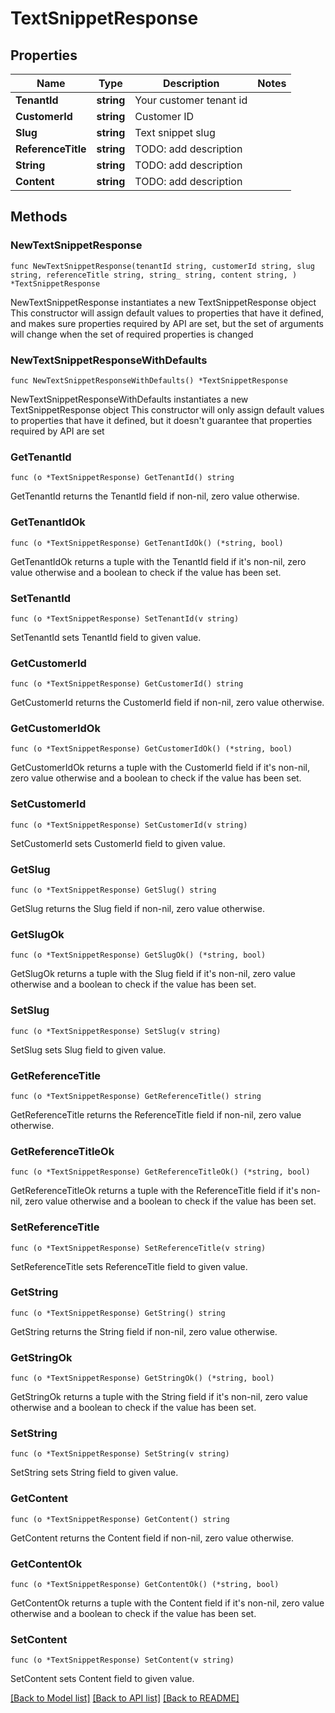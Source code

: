 # TextSnippetResponse

## Properties

Name | Type | Description | Notes
------------ | ------------- | ------------- | -------------
**TenantId** | **string** | Your customer tenant id | 
**CustomerId** | **string** | Customer ID | 
**Slug** | **string** | Text snippet slug | 
**ReferenceTitle** | **string** | TODO: add description | 
**String** | **string** | TODO: add description | 
**Content** | **string** | TODO: add description | 

## Methods

### NewTextSnippetResponse

`func NewTextSnippetResponse(tenantId string, customerId string, slug string, referenceTitle string, string_ string, content string, ) *TextSnippetResponse`

NewTextSnippetResponse instantiates a new TextSnippetResponse object
This constructor will assign default values to properties that have it defined,
and makes sure properties required by API are set, but the set of arguments
will change when the set of required properties is changed

### NewTextSnippetResponseWithDefaults

`func NewTextSnippetResponseWithDefaults() *TextSnippetResponse`

NewTextSnippetResponseWithDefaults instantiates a new TextSnippetResponse object
This constructor will only assign default values to properties that have it defined,
but it doesn't guarantee that properties required by API are set

### GetTenantId

`func (o *TextSnippetResponse) GetTenantId() string`

GetTenantId returns the TenantId field if non-nil, zero value otherwise.

### GetTenantIdOk

`func (o *TextSnippetResponse) GetTenantIdOk() (*string, bool)`

GetTenantIdOk returns a tuple with the TenantId field if it's non-nil, zero value otherwise
and a boolean to check if the value has been set.

### SetTenantId

`func (o *TextSnippetResponse) SetTenantId(v string)`

SetTenantId sets TenantId field to given value.


### GetCustomerId

`func (o *TextSnippetResponse) GetCustomerId() string`

GetCustomerId returns the CustomerId field if non-nil, zero value otherwise.

### GetCustomerIdOk

`func (o *TextSnippetResponse) GetCustomerIdOk() (*string, bool)`

GetCustomerIdOk returns a tuple with the CustomerId field if it's non-nil, zero value otherwise
and a boolean to check if the value has been set.

### SetCustomerId

`func (o *TextSnippetResponse) SetCustomerId(v string)`

SetCustomerId sets CustomerId field to given value.


### GetSlug

`func (o *TextSnippetResponse) GetSlug() string`

GetSlug returns the Slug field if non-nil, zero value otherwise.

### GetSlugOk

`func (o *TextSnippetResponse) GetSlugOk() (*string, bool)`

GetSlugOk returns a tuple with the Slug field if it's non-nil, zero value otherwise
and a boolean to check if the value has been set.

### SetSlug

`func (o *TextSnippetResponse) SetSlug(v string)`

SetSlug sets Slug field to given value.


### GetReferenceTitle

`func (o *TextSnippetResponse) GetReferenceTitle() string`

GetReferenceTitle returns the ReferenceTitle field if non-nil, zero value otherwise.

### GetReferenceTitleOk

`func (o *TextSnippetResponse) GetReferenceTitleOk() (*string, bool)`

GetReferenceTitleOk returns a tuple with the ReferenceTitle field if it's non-nil, zero value otherwise
and a boolean to check if the value has been set.

### SetReferenceTitle

`func (o *TextSnippetResponse) SetReferenceTitle(v string)`

SetReferenceTitle sets ReferenceTitle field to given value.


### GetString

`func (o *TextSnippetResponse) GetString() string`

GetString returns the String field if non-nil, zero value otherwise.

### GetStringOk

`func (o *TextSnippetResponse) GetStringOk() (*string, bool)`

GetStringOk returns a tuple with the String field if it's non-nil, zero value otherwise
and a boolean to check if the value has been set.

### SetString

`func (o *TextSnippetResponse) SetString(v string)`

SetString sets String field to given value.


### GetContent

`func (o *TextSnippetResponse) GetContent() string`

GetContent returns the Content field if non-nil, zero value otherwise.

### GetContentOk

`func (o *TextSnippetResponse) GetContentOk() (*string, bool)`

GetContentOk returns a tuple with the Content field if it's non-nil, zero value otherwise
and a boolean to check if the value has been set.

### SetContent

`func (o *TextSnippetResponse) SetContent(v string)`

SetContent sets Content field to given value.



[[Back to Model list]](../README.md#documentation-for-models) [[Back to API list]](../README.md#documentation-for-api-endpoints) [[Back to README]](../README.md)


